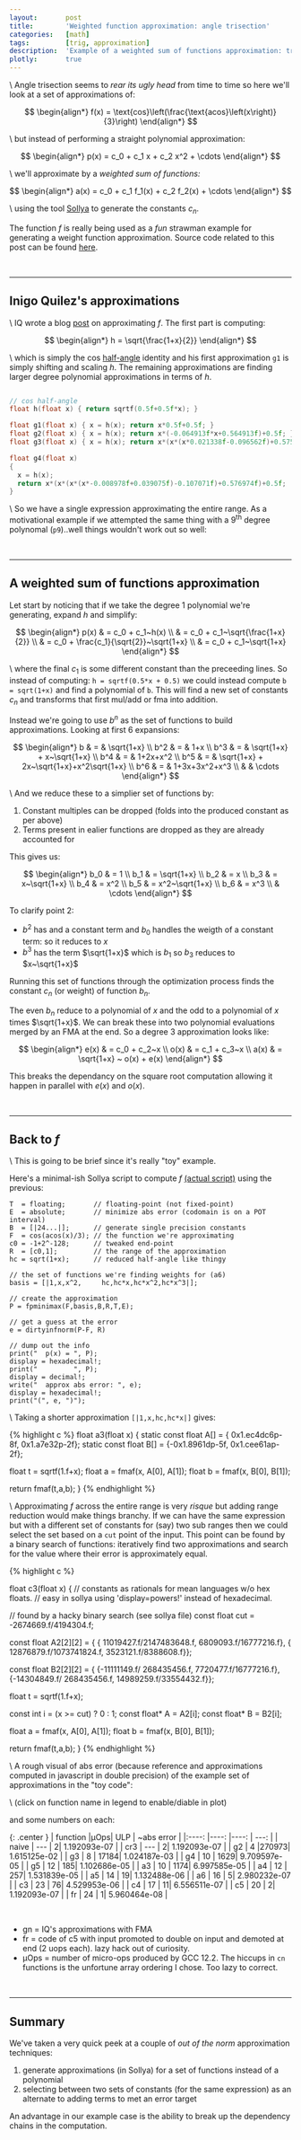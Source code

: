 ```yaml
---
layout:       post
title:        'Weighted function approximation: angle trisection'
categories:   [math]
tags:         [trig, approximation]
description:  'Example of a weighted sum of functions approximation: trisect an angle'
plotly:       true
---
```


\\
Angle trisection seems to *rear its ugly head* from time to time so here we'll look at a set of approximations of:

$$ 
\begin{align*}
f(x) = \text{cos}\left(\frac{\text{acos}\left(x\right)}{3}\right)
\end{align*}
$$


\\
but instead of performing a straight polynomial approximation:

$$ 
\begin{align*}
p(x) = c_0 + c_1 x + c_2 x^2 + \cdots
\end{align*}
$$

\\
we'll approximate by a *weighted sum of functions:* 

$$ 
\begin{align*}
a(x) = c_0 + c_1 f_1(x) + c_2 f_2(x) + \cdots
\end{align*}
$$

\\
using the tool [Sollya](https://www.sollya.org/) to generate the constants $c_n$.

The function $f$ is really being used as a *fun* strawman example for generating a weight function approximation. Source code related to this post can be found [here](https://github.com/Marc-B-Reynolds/Stand-alone-junk/tree/master/src/Posts/trisect).

<br>

------

Inigo Quilez's approximations
------

\\
IQ wrote a blog [post](https://iquilezles.org/articles/trisect/) on approximating $f$.  The first part is computing:

$$ 
\begin{align*}
h = \sqrt{\frac{1+x}{2}}
\end{align*}
$$

\\
which is simply the cos [half-angle](https://mathworld.wolfram.com/Half-AngleFormulas.html) identity and his first approximation `g1` is simply shifting and scaling $h$.  The remaining approximations are finding larger degree polynomial approximations in terms of $h$.


~~~~~~~~~~~~~~~~~~~~~~~~~~~~~~~~~~~~~~~~~~~~~~ c

// cos half-angle
float h(float x) { return sqrtf(0.5f+0.5f*x); }

float g1(float x) { x = h(x); return x*0.5f+0.5f; }
float g2(float x) { x = h(x); return x*(-0.064913f*x+0.564913f)+0.5f; }
float g3(float x) { x = h(x); return x*(x*(x*0.021338f-0.096562f)+0.575223f)+0.5f; }

float g4(float x)
{
  x = h(x);
  return x*(x*(x*(x*-0.008978f+0.039075f)-0.107071f)+0.576974f)+0.5f; 
}

~~~~~~~~~~~~~~~~~~~~~~~~~~~~~~~~~~~~~~~~~~~~~~

\\
So we have a single expression approximating the entire range. As a motivational example if we attempted the same thing with a 9<sup>th</sup> degree polynomal (`p9`)..well things wouldn't work out so well:


<div id="fig1" style="width:100%"></div>


<br>

------

A weighted sum of functions approximation
------

Let start by noticing that if we take the degree 1 polynomial we're generating, expand $h$ and simplify:

$$ 
\begin{align*}
 p(x) & = c_0 + c_1~h(x)                 \\
      & = c_0 + c_1~\sqrt{\frac{1+x}{2}} \\
      & = c_0 + \frac{c_1}{\sqrt{2}}~\sqrt{1+x} \\
      & = c_0 + c_1~\sqrt{1+x}
\end{align*}
$$

\\
where the final $c_1$ is some different constant than the preceeding lines.  So instead of computing: `h = sqrtf(0.5*x + 0.5)` we could instead compute `b = sqrt(1+x)` and find a polynomial of `b`.  This will find a new set of constants $c_n$ and transforms that first mul/add or fma into addition.

Instead we're going to use $b^n$ as the set of functions to build approximations. Looking at first 6 expansions:

$$
\begin{align*}
b   & = & \sqrt{1+x} \\
b^2 & = & 1+x \\
b^3 & = & \sqrt{1+x} + x~\sqrt{1+x} \\
b^4 & = & 1+2x+x^2 \\
b^5 & = & \sqrt{1+x} + 2x~\sqrt{1+x}+x^2\sqrt{1+x} \\
b^6 & = & 1+3x+3x^2+x^3 \\
    &   & \cdots
\end{align*}
$$

\\
And we reduce these to a simplier set of functions by:
1. Constant multiples can be dropped (folds into the produced constant as per above)
2. Terms present in ealier functions are dropped as they are already accounted for

This gives us:

$$
\begin{align*}
b_0 & = 1            \\
b_1 & = \sqrt{1+x}   \\
b_2 & = x            \\
b_3 & = x~\sqrt{1+x} \\
b_4 & = x^2          \\
b_5 & = x^2~\sqrt{1+x} \\
b_6 & = x^3          \\
    & \cdots
\end{align*}
$$

To clarify point 2: 
* $b^2$ has and a constant term and $b_0$ handles the weigth of a constant term: so it reduces to $x$
* $b^3$ has the term $\sqrt{1+x}$ which is $b_1$ so $b_3$ reduces to $x~\sqrt{1+x}$

Running this set of functions through the optimization process finds the constant $c_n$ (or weight) of function $b_n$.

The even $b_n$ reduce to a polynomial of $x$ and the odd to a polynomial of $x$ times $\sqrt{1+x}$. We can break these into two polynomial evaluations merged by an FMA at the end. So a degree 3 approximation looks like:

$$
\begin{align*}
e(x) & = c_0 + c_2~x  \\
o(x) & = c_1 + c_3~x \\
a(x) & = \sqrt{1+x} ~ o(x) + e(x)
\end{align*}
$$

This breaks the dependancy on the square root computation allowing it happen in parallel with $e(x)$ and $o(x)$. 


<br>

------

Back to $f$
------

\\
This is going to be brief since it's really "toy" example.

Here's a minimal-ish Sollya script to compute $f$ [(actual script)](https://github.com/Marc-B-Reynolds/Stand-alone-junk/blob/master/src/Posts/trisect/trisect.sollya) using the previous:


    T  = floating;       // floating-point (not fixed-point)
    E  = absolute;       // minimize abs error (codomain is on a POT interval)
    B  = [|24...|];      // generate single precision constants
    F  = cos(acos(x)/3); // the function we're approximating
    c0 = -1+2^-128;      // tweaked end-point
    R  = [c0,1];         // the range of the approximation
    hc = sqrt(1+x);      // reduced half-angle like thingy
    
    // the set of functions we're finding weights for (a6)
    basis = [|1,x,x^2,     hc,hc*x,hc*x^2,hc*x^3|];

    // create the approximation
    P = fpminimax(F,basis,B,R,T,E);
    
    // get a guess at the error
    e = dirtyinfnorm(P-F, R)
    
    // dump out the info
    print("  p(x) = ", P);
    display = hexadecimal!;
    print("         ", P);
    display = decimal!;
    write("  approx abs error: ", e);
    display = hexadecimal!;
    print("(", e, ")");

\\
Taking a shorter approximation `[|1,x,hc,hc*x|]` gives:

{% highlight c %}
float a3(float x)
{
  static const float A[] = { 0x1.ec4dc6p-8f, 0x1.a7e32p-2f};
  static const float B[] = {-0x1.8961dp-5f,  0x1.cee61ap-2f};
  
  float t = sqrtf(1.f+x);
  float a = fmaf(x, A[0], A[1]);
  float b = fmaf(x, B[0], B[1]);
  
  return fmaf(t,a,b);
}
{% endhighlight %}


\\
Approximating $f$ across the entire range is very *risque* but adding range reduction would make things branchy. If we can have the same expression but with a different set of constants for (say) two sub ranges then we could select the set based on a `cut` point of the input. This point can be found by a binary search of functions: iteratively find two approximations and search for the value where their error is approximately equal. 

{% highlight c %}

float c3(float x)
{
  // constants as rationals for mean languages w/o hex floats.
  // easy in sollya using 'display=powers!' instead of hexadecimal.

  // found by a hacky binary search (see sollya file)
  const float cut  = -2674669.f/4194304.f;

  const float A2[2][2] = {
    { 11019427.f/2147483648.f, 6809093.f/16777216.f}, 
    { 12876879.f/1073741824.f,  3523121.f/8388608.f}};

  const float B2[2][2] = {
    {-11111149.f/ 268435456.f, 7720477.f/16777216.f}, 
    {-14304849.f/ 268435456.f, 14989259.f/33554432.f}};
  
  float t = sqrtf(1.f+x);

  const int    i = (x >= cut) ? 0 : 1;
  const float* A = A2[i];
  const float* B = B2[i];
  
  float a = fmaf(x, A[0], A[1]);
  float b = fmaf(x, B[0], B[1]);
  
  return fmaf(t,a,b);
}
{% endhighlight %}

\\
A rough visual of abs error (because reference and approximations computed in javascript in double precision) of the example set of approximations in the "toy code":

<div id="fig2" style="width:100%"></div>

\\
(click on function name in legend to enable/diable in plot)

and some numbers on each:


{: .center }
| function |&#181;Ops| ULP  | ~abs error    |
|:----:    |----:    |----: |      ---:     |
| naive    |  ---    |     2|  1.192093e-07 |
| cr3      |  ---    |     2|  1.192093e-07 |
| g2       |      4  |270973|  1.615125e-02 |
| g3       |      8  | 17184|  1.024187e-03 |
| g4       |     10  |  1629|  9.709597e-05 |
| g5       |     12  |   185|  1.102686e-05 |
| a3       |     10  |  1174|  6.997585e-05 |
| a4       |     12  |   257|  1.531839e-05 |
| a5       |     14  |    19|  1.132488e-06 |
| a6       |     16  |     5|  2.980232e-07 |
| c3       |     23  |    76|  4.529953e-06 |
| c4       |     17  |    11|  6.556511e-07 |
| c5       |     20  |     2|  1.192093e-07 |
| fr       |     24  |     1|  5.960464e-08 |

<br>

* gn = IQ's approximations with FMA
* fr = code of c5 with input promoted to double on input and demoted at end (2 uops each). lazy hack out of curiosity.
* &#181;Ops = number of micro-ops produced by GCC 12.2. The hiccups in `cn` functions is the unfortune array ordering I chose. Too lazy to correct.

<br>

------

Summary
------

We've taken a very quick peek at a couple of *out of the norm* approximation techniques:

1. generate approximations (in Sollya) for a set of functions instead of a polynomial
2. selecting between two sets of constants (for the same expression) as an alternate to adding terms to met an error target

An advantage in our example case is the ability to break up the dependency chains in the computation.

<script>

//-------------------------------------------------------------

// creates n element array with equal spaced values on [x0,x1]
function plot_make_range(x0,x1,n)
{
  var data = new Array(n);
  var dx   = (x1-x0)/(n-1);
  var i;

  for(i=0; i<n; i++) { data[i] = x0 + i*dx; }
  
  return data;
}

// creates arrray with elementwise difference. assumes a,b
// are the same length.
function plot_trace_abs_error(a,b)
{
  return a.map(function(v,id) { return v-b[id]; } );
}

function plot_make(range,func)
{
  var data = range.map(x => func(x));
    
  return {
    x: range,
    y: data,
  };
}

function plot_line_make(range,func,name)
{
  var plot = plot_make(range,func);
  plot.mode = 'line';
  plot.name = name;
  return plot;
}

function plot_abs_error(r,a)
{
  return {
    x: r.x,
    y: plot_trace_abs_error(r.y,a.y),
    name: r.name + "-" + a.name
  };
}

function plot_std_layout()
{
 return { yaxis:{zeroline:false, hoverformat: 'g', type: 'linear', exponentformat: 'power'}, height: 500, width: 800 };
}

function plot_titled_layout(n)
{
 return { title: n, yaxis:{zeroline:false, hoverformat: 'g', type: 'linear', exponentformat: 'power'}, height: 500, width: 800 };
}


//-------------------------------------------------------------

function trisect(x)   { return Math.cos(Math.acos(x)/3.0); } 
function ha(x)        { return Math.sqrt(0.5*(x+1)); } 

// IQ's approximations
function g1(x) { x = ha(x); return x*0.5+0.5; }
function g2(x) { x = ha(x); return x*(-0.064913*x+0.564913)+0.5; }
function g3(x) { x = ha(x); return x*(x*(x*0.021338-0.096562)+0.575223)+0.5; }
function g4(x) { x = ha(x); return x*(x*(x*(x*-0.008978+0.039075)-0.107071)+0.576974)+0.5; }

// not bothering with form: no fma anyway and computed in doubles
// this is all horseshoes and whatnot

function p9(x)
{
  return 0.864714324474334716796875 + x * (0.24775218963623046875 + x * (6.0988184995949268341064453125e-3 + x * (-1.09195613861083984375 + x * (-0.3543914258480072021484375 + x * (4.169433116912841796875 + x * (0.657952368259429931640625 + x * (-5.744129180908203125 + x * (-0.4154091775417327880859375 + x * 2.668900012969970703125))))))));
}

function a3(x)
{
  var t = Math.sqrt(1+x);
  return 0.4520496428012848 +  t*(0.4139523506164551 + 0.0075119598768651485*x) - 0.04802027344703674*x;
}

function a4(x)
{
  var t = Math.sqrt(1+x);
  return 0.4479941129684448 - 0.052021145820617676*x + 
  t*(0.4180194139480591 + (0.00971484649926424 - 0.0006334384088404477*x)*x);
}

function a5(x)
{
  var t = Math.sqrt(1+x);
  return 0.4401291608810425 + (-0.06474339216947556 - 0.004871486220508814*x)*x + 
    t*(0.4258972406387329 + (0.018463104963302612 + 0.0007540275109931827*x)*x);
}

function a6(x)
{
  var t = Math.sqrt(1+x);
  return 0.43848639726638794 + (-0.06766790896654129 - 0.006154086906462908*x)*x + 
  t*(0.42753902077674866 +  x*(0.020563898608088493 + (0.0012020167196169496 - 0.00005497777965501882*x)*x));
}

// not really: just copy-paste helper
function fmaf(a,b,c) { return a*b+c; }

function c3(x)
{
  const cut = -2674669.0/4194304.0;
  const A2  = [[ 11019427.0/2147483648.0, 6809093.0/16777216.0], [ 12876879.0/1073741824.0,  3523121.0/8388608.0]];
  const B2  = [[-11111149.0/ 268435456.0, 7720477.0/16777216.0], [-14304849.0/ 268435456.0, 14989259.0/33554432.0]];
  
  var t = Math.sqrt(1.0+x);
  var i = (x >= cut) ? 0 : 1;
  var A = A2[i];
  var B = B2[i];
  var a = fmaf(x, A[0], A[1]);
  var b = fmaf(x, B[0], B[1]);
  
  return fmaf(t,a,b);
}

function c4(x)
{ 
  const cut  = -712791.0/1048576.0;

  const A2 = [
    [-291589.0/1073741824.0, 15888243.0/2147483648.0, 6917253.0/16777216.0],
    [-13609969/4294967296.0,  1176223.0/134217728.0,  7048603.0/16777216.0]];
  
  const B2 = [
    [-12585691.0/268435456.0, 15224481.0/33554432.0],
    [  -919635.0/ 16777216.0, 14937965.0/33554432.0]];

  var t = Math.sqrt(1.0+x);
  var i = (x >= cut) ? 0 : 1;
  var A = A2[i];
  var B = B2[i];
  var a = fmaf(x, fmaf(x, A[0], A[1]), A[2]);
  var b = fmaf(x, B[0], B[1]);
  
  return fmaf(t,a,b);
}

function c5(x)
{
  const cut = -674283.0/1048576.0;

  const A2 = [
    [12985339.0/34359738368.0, 15982721.0/1073741824.0, 7076693.0/16777216.0],
    [ 7632049.0/ 4294967296.0, 11869557.0/ 536870912.0,  898793.0/2097152.0]];

  const B2 = [
    [ -6887113.0/2147483648.0, -3967495.0/67108864.0, 3726401.0/ 8388608.0],
    [-15007067.0/2147483648.0,  -291449.0/4194304.0,  7340055.0/16777216.0]];

  var t = Math.sqrt(1.0+x);
  var i = (x >= cut) ? 0 : 1;
  var A = A2[i];
  var B = B2[i];
  var a = fmaf(x, fmaf(x, A[0], A[1]), A[2]);
  var b = fmaf(x, fmaf(x, B[0], B[1]), B[2]);
  
  return fmaf(t,a,b);
}





//-------------------------------------------------------------

const plot_range_pm1 = plot_make_range(-1,1,256);

const trace_f   = plot_line_make(plot_range_pm1, trisect, "f");
const trace_p9  = plot_line_make(plot_range_pm1, p9,      "p9");
const trace_g1  = plot_line_make(plot_range_pm1, g1,      "g1");
const trace_g2  = plot_line_make(plot_range_pm1, g2,      "g2");
const trace_g3  = plot_line_make(plot_range_pm1, g3,      "g3");
const trace_g4  = plot_line_make(plot_range_pm1, g4,      "g4");
const trace_a3  = plot_line_make(plot_range_pm1, a3,      "a3");
const trace_a4  = plot_line_make(plot_range_pm1, a4,      "a4");
const trace_a5  = plot_line_make(plot_range_pm1, a5,      "a5");
const trace_a6  = plot_line_make(plot_range_pm1, a6,      "a6");
const trace_c3  = plot_line_make(plot_range_pm1, c3,      "c3");
const trace_c4  = plot_line_make(plot_range_pm1, c4,      "c4");
const trace_c5  = plot_line_make(plot_range_pm1, c5,      "c5");

const trace_g1_ae  = plot_abs_error(trace_f, trace_g1);
const trace_g2_ae  = plot_abs_error(trace_f, trace_g2);
const trace_g3_ae  = plot_abs_error(trace_f, trace_g3);
const trace_g4_ae  = plot_abs_error(trace_f, trace_g4);
const trace_a3_ae  = plot_abs_error(trace_f, trace_a3);
const trace_a4_ae  = plot_abs_error(trace_f, trace_a4);
const trace_a5_ae  = plot_abs_error(trace_f, trace_a5);
const trace_a6_ae  = plot_abs_error(trace_f, trace_a6);
const trace_c3_ae  = plot_abs_error(trace_f, trace_c3);
const trace_c4_ae  = plot_abs_error(trace_f, trace_c4);
const trace_c5_ae  = plot_abs_error(trace_f, trace_c5);

const fig1 = [trace_f, trace_p9, trace_g1];
const fig2 = [trace_g1_ae,trace_g2_ae,trace_g3_ae,trace_g4_ae,
              trace_a3_ae,trace_a4_ae,trace_a5_ae,trace_a6_ae,
              trace_c3_ae,trace_c4_ae,trace_c5_ae];

//-------------------------------------------------------------


const layout = plot_std_layout();

const def = {displaylogo: false, autosizable: false};

Plotly.newPlot('fig1', fig1, layout, def);
Plotly.newPlot('fig2', fig2, layout, def);

</script>
